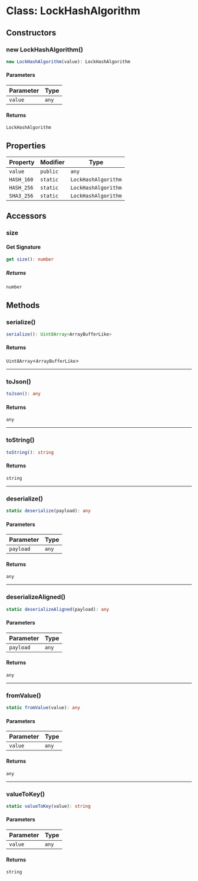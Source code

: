 # Class: LockHashAlgorithm

## Constructors

### new LockHashAlgorithm()

```ts
new LockHashAlgorithm(value): LockHashAlgorithm
```

#### Parameters

| Parameter | Type |
| ------ | ------ |
| `value` | `any` |

#### Returns

`LockHashAlgorithm`

## Properties

| Property | Modifier | Type |
| ------ | ------ | ------ |
| <a id="value"></a> `value` | `public` | `any` |
| <a id="hash_160"></a> `HASH_160` | `static` | `LockHashAlgorithm` |
| <a id="hash_256"></a> `HASH_256` | `static` | `LockHashAlgorithm` |
| <a id="sha3_256"></a> `SHA3_256` | `static` | `LockHashAlgorithm` |

## Accessors

### size

#### Get Signature

```ts
get size(): number
```

##### Returns

`number`

## Methods

### serialize()

```ts
serialize(): Uint8Array<ArrayBufferLike>
```

#### Returns

`Uint8Array`&lt;`ArrayBufferLike`&gt;

***

### toJson()

```ts
toJson(): any
```

#### Returns

`any`

***

### toString()

```ts
toString(): string
```

#### Returns

`string`

***

### deserialize()

```ts
static deserialize(payload): any
```

#### Parameters

| Parameter | Type |
| ------ | ------ |
| `payload` | `any` |

#### Returns

`any`

***

### deserializeAligned()

```ts
static deserializeAligned(payload): any
```

#### Parameters

| Parameter | Type |
| ------ | ------ |
| `payload` | `any` |

#### Returns

`any`

***

### fromValue()

```ts
static fromValue(value): any
```

#### Parameters

| Parameter | Type |
| ------ | ------ |
| `value` | `any` |

#### Returns

`any`

***

### valueToKey()

```ts
static valueToKey(value): string
```

#### Parameters

| Parameter | Type |
| ------ | ------ |
| `value` | `any` |

#### Returns

`string`
